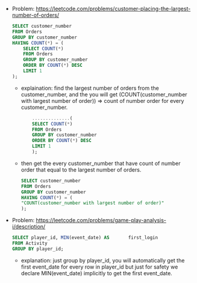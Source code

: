 - Problem: https://leetcode.com/problems/customer-placing-the-largest-number-of-orders/

    ```sql
    SELECT customer_number
    FROM Orders
    GROUP BY customer_number
    HAVING COUNT(*) = (
        SELECT COUNT(*)
        FROM Orders
        GROUP BY customer_number
        ORDER BY COUNT(*) DESC
        LIMIT 1
    );
    ```
    - explaination: 
    find the largest number of orders from the customer_number, and the you will get (COUNT(customer_number with largest number of order)) => count of number order for every customer_number.
        ```sql
            ..............(
            SELECT COUNT(*)
            FROM Orders
            GROUP BY customer_number
            ORDER BY COUNT(*) DESC
            LIMIT 1
            );
        ```
    - then get the every customer_number that have count of number order that equal to the largest number of orders.
        ```sql
        SELECT customer_number
        FROM Orders
        GROUP BY customer_number
        HAVING COUNT(*) = (
        "COUNT(customer_number with largest number of order)"
        );
        ```

- Problem: https://leetcode.com/problems/game-play-analysis-i/description/

    ```sql
    SELECT player_id, MIN(event_date) AS       first_login
    FROM Activity
    GROUP BY player_id;
    ```


    -   explanation: 
    just group by player_id, you will automatically get the first event_date for every row in player_id but just for safety we declare MIN(event_date) implicitly to get the first event_date.

